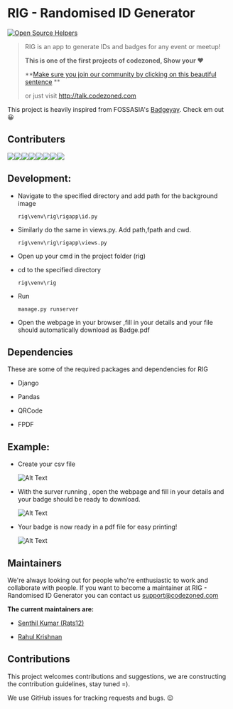 # RIG - Randomised ID Generator


[![Open Source Helpers](https://www.codetriage.com/codezoned/rig/badges/users.svg)](https://www.codetriage.com/codezoned/rig)

> RIG is an app to generate IDs and badges for any event or meetup!
> 
> **This is one of the first projects of codezoned, Show your :heart:**
> 
> **[Make sure you join our community by clicking on this beautiful sentence](http://talk.codezoned.com) **
> 
> or just visit http://talk.codezoned.com

This project is heavily inspired from FOSSASIA's [Badgeyay](https://github.com/fossasia/badgeyay). Check em out :grinning:

## Contributers

[![](https://sourcerer.io/fame/ionicc/codezoned/rig/images/0)](https://sourcerer.io/fame/ionicc/codezoned/rig/links/0)[![](https://sourcerer.io/fame/ionicc/codezoned/rig/images/1)](https://sourcerer.io/fame/ionicc/codezoned/rig/links/1)[![](https://sourcerer.io/fame/ionicc/codezoned/rig/images/2)](https://sourcerer.io/fame/ionicc/codezoned/rig/links/2)[![](https://sourcerer.io/fame/ionicc/codezoned/rig/images/3)](https://sourcerer.io/fame/ionicc/codezoned/rig/links/3)[![](https://sourcerer.io/fame/ionicc/codezoned/rig/images/4)](https://sourcerer.io/fame/ionicc/codezoned/rig/links/4)[![](https://sourcerer.io/fame/ionicc/codezoned/rig/images/5)](https://sourcerer.io/fame/ionicc/codezoned/rig/links/5)[![](https://sourcerer.io/fame/ionicc/codezoned/rig/images/6)](https://sourcerer.io/fame/ionicc/codezoned/rig/links/6)[![](https://sourcerer.io/fame/ionicc/codezoned/rig/images/7)](https://sourcerer.io/fame/ionicc/codezoned/rig/links/7)

## Development:

- Navigate to the specified directory and add path for the background image

  ```
  rig\venv\rig\rigapp\id.py
  ```

- Similarly do the same in views.py. Add path,fpath and cwd.

  ```
  rig\venv\rig\rigapp\views.py
  ```

- Open up your cmd in the project folder (rig)

- cd to the specified directory

  ```
  rig\venv\rig
  ```

- Run

  ```
  manage.py runserver
  ```

- Open the webpage in your browser ,fill in your details and your file should automatically download as Badge.pdf


## Dependencies
These are some of the required packages and dependencies for RIG
- Django

- Pandas

- QRCode

- FPDF


## Example:

- Create your csv file 

  ![Alt Text](https://media.giphy.com/media/5sYi2gFATCxceMFGzK/giphy.gif)

- With the surver running , open the webpage and fill in your details and your badge should be ready to download.

  ![Alt Text](https://media.giphy.com/media/MTvo1FWJW2VCGqOQAZ/giphy.gif)

- Your badge is now ready in a pdf file for easy printing!

  ![Alt Text](https://media.giphy.com/media/248fpVeWEkmdexI07o/giphy.gif)
  
  
  
## Maintainers

We're always looking out for people who're enthusiastic to work and collaborate with people. If you want to become a maintainer at RIG - Randomised ID Generator you can contact us support@codezoned.com

**The current maintainers are:**

- [Senthil Kumar (Rats12)](https://github.com/Rats12)

- [Rahul Krishnan](https://github.com/rahulkrishnan221)

## Contributions

This project welcomes contributions and suggestions, we are constructing the contribution guidelines, stay tuned  =).

We use GitHub issues for tracking requests and bugs. 😉
